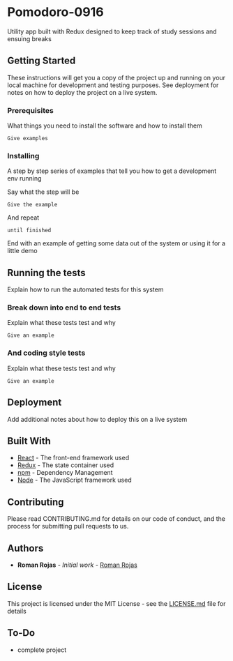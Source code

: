 # Pomodoro-0916

Utility app built with Redux designed to keep track of study sessions and ensuing breaks

## Getting Started

These instructions will get you a copy of the project up and running on your local machine for development and testing purposes. See deployment for notes on how to deploy the project on a live system.

### Prerequisites

What things you need to install the software and how to install them

```
Give examples
```

### Installing

A step by step series of examples that tell you how to get a development env running

Say what the step will be

```
Give the example
```

And repeat

```
until finished
```

End with an example of getting some data out of the system or using it for a little demo

## Running the tests

Explain how to run the automated tests for this system

### Break down into end to end tests

Explain what these tests test and why

```
Give an example
```

### And coding style tests

Explain what these tests test and why

```
Give an example
```

## Deployment

Add additional notes about how to deploy this on a live system

## Built With

- [React](https://github.com/facebook/react) - The front-end framework used
- [Redux](https://github.com/reduxjs/redux) - The state container used
- [npm](https://www.npmjs.com) - Dependency Management
- [Node](https://nodejs.org/en/) - The JavaScript framework used

## Contributing

Please read CONTRIBUTING.md for details on our code of conduct, and the process for submitting pull requests to us.

## Authors

- **Roman Rojas** - _Initial work_ - [Roman Rojas](https://github.com/Rrojaski)

## License

This project is licensed under the MIT License - see the [LICENSE.md](LICENSE.md) file for details

## To-Do

- complete project
